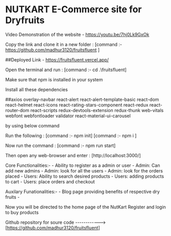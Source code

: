 # NUTKART E-Commerce site for Dryfruits

Video Demonstration of the website - https://youtu.be/7hj0Lk9GxOk

Copy the link and clone it in a new folder : [command :- https://github.com/madhur3120/fruitsfluent ]

##Deployed Link - https://fruitsfluent.vercel.app/

Open the terminal and run : [command :- cd .\fruitsfluent]

Make sure that npm is installed in your system

Install all these dependencies 

##axios overlay-navbar react-alert react-alert-template-basic react-dom react-helmet react-icons react-rating-stars-component react-redux react-router-dom react-scripts redux-devtools-extension redux-thunk web-vitals webfont webfontloader validator react-material-ui-carousel 

by using below command 

Run the following : [command :- npm init] [command :- npm i <above given dependencies>]

Now run the command : [command :- npm run start]

Then open any web-browser and enter : [http://localhost:3000/]

Core Functionalities:- - Ability to register as a admin or user - Admin: Can add new admins - Admin: look for all the users - Admin: look for the orders placed - Users: Ability to search desired products - Users: adding products to cart - Users: place orders and checkout


Auxilary Funationalities:- - Blog page providing benefits of respective dry fruits -

Now you will be directed to the home page of the NutKart Register and login to buy products

Github repository for soure code ------------> [https://github.com/madhur3120/fruitsfluent]
